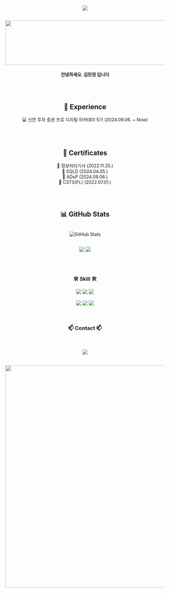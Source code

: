 
<br>
<div align="center"> 
<p align="center"><img src="https://capsule-render.vercel.app/api?type=Waving&color=auto&customColorList=0&height=300&section=header&text=MinYeong-mkk&fontSize=70"></p>
<br>

<a href="https://github.com/devxb/gitanimals">
  <img
    src="https://render.gitanimals.org/lines/MinYeong-mkk?pet-id=636339757392950343"
    width="600"
    height="140"
  />
</a>
<br>
<h4 align="center">
안녕하세요. 김민영 입니다 
  <br>

<br>
<br>
<br>

<!--내용 부분-->
## 🔎 Experience

<!-- 💼 TTA(한국정보통신기술협회) 전임 (2022.03. ~ 2024.03.)<br> -->
💻 신한 투자 증권 프로 디지털 아카데미 5기 (2024.09.06. ~ Now)<br>

<br>
<br>

## 📜 Certificates

🧾 정보처리기사 (2022.11.25.)<br>
🧾 SQLD (2024.04.05.)<br>
🧾 ADsP (2024.09.06.)<br>
🧾 CSTS(FL) (2022.07.01.)<br>

<br>
<br>
<div align="center">    

  ## 📊 GitHub Stats
  <br>
  <em></em>
    <img src="https://github-readme-streak-stats.herokuapp.com/?user=MinYeong-mkk&hide_border=true" alt="GitHub Stats" /> <br/><br/>
</div>


<p align='center'>
  <img src='https://github-readme-stats.vercel.app/api?username=MinYeong-mkk&theme=vue&hide_border=true&include_all_commits=false&count_private=false'>
  <img src='https://github-readme-stats.vercel.app/api/top-langs/?username=MinYeong-mkk&theme=vue&hide_border=true&include_all_commits=false&count_private=false&layout=compact'>
</p>

<br>
<br>

<h3 align="center">🛠 Skill 🛠</h3>
<div align="center">
  <img src="https://img.shields.io/badge/JAVA-007396?style=for-the-badge&logo=openjdk&logoColor=white"/>
  <img src="https://img.shields.io/badge/Python-3776AB?style=flat-square&logo=Python&logoColor=white"/>
<img src ="https://img.shields.io/badge/Eclipse-any?logo=eclipse&color=%2341337d"/>

<br>
<br>

</div>
<div align="center">
    <img src="https://img.shields.io/badge/github-181717.svg?style=for-the-badge&logo=github&logoColor=white" />
    <img src="https://img.shields.io/badge/Notion-F3F3F3.svg?style=for-the-badge&logo=notion&logoColor=black" />
     <img src="https://img.shields.io/badge/Android Studio-3DDC84?style=flat-square&logo=Android Studio&logoColor=white"/>
</div>


<br>
<br>

<h3 align="center">📫 Contact 📫</h3>
<br>
<br>
<div align="center">
  </a>
  <a href="mailto:kmy26377538@gmail.com">
    <img
      src="https://img.shields.io/badge/kmy26377538@gmail.com-D14836?style=for-the-badge&logo=gmail&logoColor=white"/>
  </a>
</div>
<br>
<br>
<a href="https://github.com/devxb/gitanimals">
    <img width='700' src="https://render.gitanimals.org/farms/MinYeong-mkk"/>
  </a>
</p>

